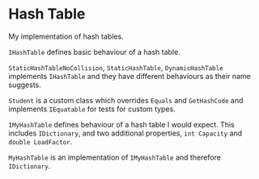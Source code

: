 # Hash Table

My implementation of hash tables.

`IHashTable` defines basic behaviour of a hash table.

`StaticHashTableNoCollision`, `StaticHashTable`, `DynamicHashTable` implements `IHashTable` and they have different behaviours as their name suggests.

`Student` is a custom class which overrides `Equals` and `GetHashCode` and implements `IEquatable` for tests for custom types.

`IMyHashTable` defines behaviour of a hash table I would expect. This includes `IDictionary`, and two additional properties, `int Capacity` and `double LoadFactor`.

`MyHashTable` is an implementation of `IMyHashTable` and therefore `IDictionary`.
